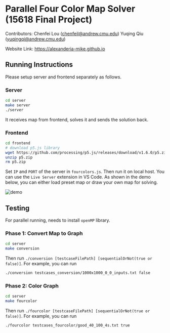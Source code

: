 # Parallel Four Color Map Solver (15618 Final Project)

Contributors:
Chenfei Lou (chenfeil@andrew.cmu.edu)
Yuqing Qiu (yuqingqi@andrew.cmu.edu)

Website Link: https://alexanderia-mike.github.io

## Running Instructions
Please setup server and frontend separately as follows.
### Server

```bash
cd server
make server
./server
```
It receives map from frontend, solves it and sends the solution back.
### Frontend
```bash
cd frontend
# download p5.js library
wget https://github.com/processing/p5.js/releases/download/v1.6.0/p5.zip
unzip p5.zip
rm p5.zip
```
Set `IP` and `PORT` of the server in `fourcolors.js`. Then run it on local host. You can use the `Live Server` extension in VS Code.
As shown in the demo below, you can either load preset map or draw your own map for solving.

![demo](demo.gif)

## Testing
For parallel running, needs to install `openMP` library.
### Phase 1: Convert Map to Graph
```bash
cd server
make conversion
```
Then run `./conversion [testcaseFilePath] [sequentialOrNot(true or false)]`. For example, you can run
```bash
./conversion testcases_conversion/1000x1000_0_0_inputs.txt false
```
### Phase 2: Color Graph
```bash
cd server
make fourcolor
```
Then run `./fourcolor [testcaseFilePath] [sequentialOrNot(true or false)]`. For example, you can run
```bash
./fourcolor testcases_fourcolor/good_40_100_4s.txt true
```
